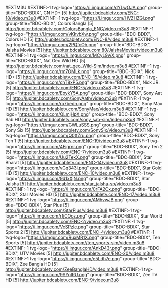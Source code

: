 #EXTM3U
#EXTINF:-1 tvg-logo="https://i.imgur.com/dYLwOJA.png" group-title="BDC-BDIX", CN HD+ [5]
http://jupiter.bdcabletv.com/ENC-18/video.m3u8
#EXTINF:-1 tvg-logo="https://i.imgur.com/HVZHZGl.png" group-title="BDC-BDIX", Colors Bangla [5]
http://jupiter.bdcabletv.com/ColorsBangla_ENC/video.m3u8
#EXTINF:-1 tvg-logo="https://i.imgur.com/vKkvbXw.png" group-title="BDC-BDIX", Colors HD [5]
http://jupiter.bdcabletv.com/ENC-8/video.m3u8
#EXTINF:-1 tvg-logo="https://i.imgur.com/2PQfcOh.png" group-title="BDC-BDIX", Jalsha Movies [5]
http://jupiter.bdcabletv.com:80/JalshaMovies/video.m3u8
#EXTINF:-1 tvg-logo="https://i.imgur.com/MCyL9wX.png" group-title="BDC-BDIX", Nat Geo Wild HD [5]
http://jupiter.bdcabletv.com/nat_geo_Wild-Sim/index.m3u8
#EXTINF:-1 tvg-logo="https://i.imgur.com/rm7OMLk.png" group-title="BDC-BDIX", Nick HD+ [5]
http://jupiter.bdcabletv.com/ENC-15/video.m3u8
#EXTINF:-1 tvg-logo="https://i.imgur.com/chT8xP5.png" group-title="BDC-BDIX", Nick JR. [5]
http://jupiter.bdcabletv.com/ENC-5/video.m3u8
#EXTINF:-1 tvg-logo="https://i.imgur.com/EpykY5A.png" group-title="BDC-BDIX", Sony Aat [5]
http://jupiter.bdcabletv.com/SonyAath/video.m3u8
#EXTINF:-1 tvg-logo="https://i.imgur.com/ro7bedn.png" group-title="BDC-BDIX", Sony Max HD [5]
http://jupiter.bdcabletv.com/SonyMax/video.m3u8
#EXTINF:-1 tvg-logo="https://i.imgur.com/QLmjHpX.png" group-title="BDC-BDIX", Sony Sab HD
http://jupiter.bdcabletv.com/sony_sab-sim/index.m3u8
#EXTINF:-1 tvg-logo="https://i.imgur.com/GWLuSSS.png" group-title="BDC-BDIX", Sony Six [5]
http://jupiter.bdcabletv.com/SonySix/video.m3u8
#EXTINF:-1 tvg-logo="https://i.imgur.com/Q0ttZru.png" group-title="BDC-BDIX", Sony Ten 1 [5]
http://jupiter.bdcabletv.com/ENC-19/video.m3u8
#EXTINF:-1 tvg-logo="https://i.imgur.com/4Figrnr.png" group-title="BDC-BDIX", Sony Ten 2 [5]
http://jupiter.bdcabletv.com/ENC-7/video.m3u8
#EXTINF:-1 tvg-logo="https://i.imgur.com/Uu2TekX.png" group-title="BDC-BDIX", Star Bharat [5]
http://jupiter.bdcabletv.com/ENC-14/video.m3u8
#EXTINF:-1 tvg-logo="https://i.imgur.com/vGq343l.png" group-title="BDC-BDIX", Star Gold HD [5]
http://jupiter.bdcabletv.com/ENC-10/video.m3u8
#EXTINF:-1 tvg-logo="https://i.imgur.com/9d1xXjN.png" group-title="BDC-BDIX", Star Jalsha [5]
http://jupiter.bdcabletv.com/star_jalsha-sp/video.m3u8
#EXTINF:-1 tvg-logo="https://i.imgur.com/0rFA2Cx.png" group-title="BDC-BDIX", Star Movies HD [5]
http://jupiter.bdcabletv.com/ENC-17/video.m3u8
#EXTINF:-1 tvg-logo="https://i.imgur.com/AMhvwJB.png" group-title="BDC-BDIX", Star Plus [5]
http://jupiter.bdcabletv.com/StarPlus/video.m3u8
#EXTINF:-1 tvg-logo="https://i.imgur.com/rfjCQoz.png" group-title="BDC-BDIX", Star World [5]
http://jupiter.bdcabletv.com/ENC-2/video.m3u8
#EXTINF:-1 tvg-logo="https://i.imgur.com/VcSPzlc.png" group-title="BDC-BDIX", Star Sports 2 [5]
http://jupiter.bdcabletv.com/ENC-4/video.m3u8
#EXTINF:-1 tvg-logo="https://i.imgur.com/RuxMR1X.png" group-title="BDC-BDIX", Ten Sports [5]
http://jupiter.bdcabletv.com//ten_sports-sim/video.m3u8
#EXTINF:-1 tvg-logo="https://i.imgur.com/AnkD43r.png" group-title="BDC-BDIX", UTV Movies [5]
http://jupiter.bdcabletv.com/ENC-20/video.m3u8
#EXTINF:-1 tvg-logo="https://i.imgur.com/e5Ldh7e.png" group-title="BDC-BDIX", Zee Bangla HD [5]
http://jupiter.bdcabletv.com/ZeeBanglaHD/video.m3u8
#EXTINF:-1 tvg-logo="https://i.imgur.com/9SYqIRU.png" group-title="BDC-BDIX", Zee TV HD [5]
http://jupiter.bdcabletv.com/ENC-9/video.m3u8
